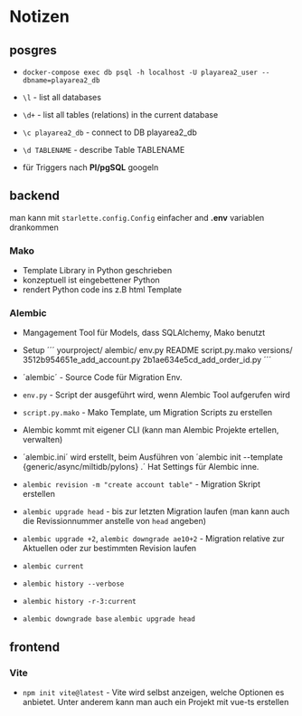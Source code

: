 # Notizen

## posgres

* `docker-compose exec db psql -h localhost -U playarea2_user --dbname=playarea2_db`
* `\l` - list all databases
* `\d+` - list all tables (relations) in the current database
* `\c playarea2_db` - connect to DB playarea2_db
* `\d TABLENAME` - describe Table TABLENAME

* für Triggers nach **Pl/pgSQL** googeln

## backend

man kann mit `starlette.config.Config` einfacher and **.env** variablen drankommen

### Mako

* Template Library in Python geschrieben
* konzeptuell ist eingebettener Python
* rendert Python code ins z.B html Template

### Alembic

* Mangagement Tool für Models, dass SQLAlchemy, Mako benutzt
* Setup
´´´
yourproject/
    alembic/
        env.py
        README
        script.py.mako
        versions/
            3512b954651e_add_account.py
            2b1ae634e5cd_add_order_id.py
´´´

* ´alembic´ - Source Code für Migration Env.
* `env.py` - Script der ausgeführt wird, wenn Alembic Tool aufgerufen wird
* `script.py.mako` - Mako Template, um Migration Scripts zu erstellen

* Alembic kommt mit eigener CLI (kann man Alembic Projekte ertellen, verwalten)
* ´alembic.ini´ wird erstellt, beim Ausführen von ´alembic init --template {generic/async/miltidb/pylons} .´ Hat Settings für Alembic inne.
* `alembic revision -m "create account table"` - Migration Skript erstellen

* `alembic upgrade head` - bis zur letzten Migration laufen (man kann auch die Revissionnummer anstelle von `head` angeben)
* `alembic upgrade +2`, `alembic downgrade ae10+2` - Migration relative zur Aktuellen oder zur bestimmten Revision laufen
* `alembic current`
* `alembic history --verbose`
* `alembic history -r-3:current`
* `alembic downgrade base` `alembic upgrade head`

## frontend

### Vite

* `npm init vite@latest` - Vite wird selbst anzeigen, welche Optionen es anbietet. Unter anderem kann man auch ein Projekt mit vue-ts erstellen
